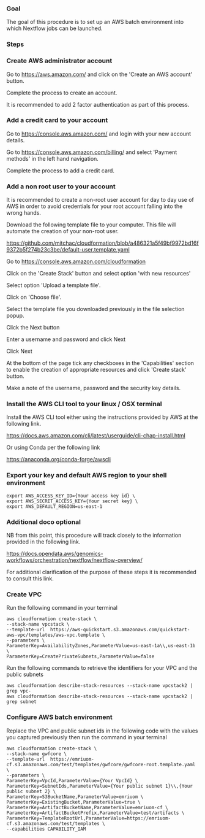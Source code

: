 
### Goal 
The goal of this procedure is to set up an AWS batch environment into which Nextflow jobs can be launched. 

### Steps

### Create AWS administrator account

Go to https://aws.amazon.com/ and click on the 'Create an AWS account' button. 

Complete the process to create an account. 

It is recommended to add 2 factor authentication as part of this process. 

### Add a credit card to your account

Go to https://console.aws.amazon.com/ and login with your new account details.

Go to https://console.aws.amazon.com/billing/ and select 'Payment methods' in the left hand navigation. 

Complete the process to add a credit card. 

### Add a non root user to your account

It is recommended to create a non-root user account for day to day use of AWS in order to avoid credentials for your root account falling into the wrong hands.  

Download the following template file to your computer. This file will automate the creation of your non-root user.

https://github.com/mitchac/cloudformation/blob/a486321a5f49bf9972bd16f9372b5f274b23c3be/default-user.template.yaml

Go to https://console.aws.amazon.com/cloudformation

Click on the 'Create Stack' button and select option 'with new resources'

Select option 'Upload a template file'. 

Click on 'Choose file'.

Select the template file you downloaded previously in the file selection popup. 

Click the Next button

Enter a username and password and click Next

Click Next

At the bottom of the page tick any checkboxes in the 'Capabilities' section to enable the creation of appropriate resources and click 'Create stack' button. 

Make a note of the username, password and the security key details.

### Install the AWS CLI tool to your linux / OSX terminal

Install the AWS CLI tool either using the instructions provided by AWS at the following link.

https://docs.aws.amazon.com/cli/latest/userguide/cli-chap-install.html

Or using Conda per the following link

https://anaconda.org/conda-forge/awscli

### Export your key and default AWS region to your shell environment

```
export AWS_ACCESS_KEY_ID={Your access key id} \
export AWS_SECRET_ACCESS_KEY={Your secret key} \
export AWS_DEFAULT_REGION=us-east-1
```

### Additional doco optional

NB from this point, this procedure will track closely to the information provided in the following link. 

https://docs.opendata.aws/genomics-workflows/orchestration/nextflow/nextflow-overview/

For additional clarification of the purpose of these steps it is recommended to consult this link. 

### Create VPC

Run the following command in your terminal

```
aws cloudformation create-stack \
--stack-name vpcstack \
--template-url  https://aws-quickstart.s3.amazonaws.com/quickstart-aws-vpc/templates/aws-vpc.template \
--parameters \
ParameterKey=AvailabilityZones,ParameterValue=us-east-1a\\,us-east-1b \
ParameterKey=CreatePrivateSubnets,ParameterValue=false
```

Run the following commands to retrieve the identifiers for your VPC and the public subnets

```
aws cloudformation describe-stack-resources --stack-name vpcstack2 | grep vpc-
aws cloudformation describe-stack-resources --stack-name vpcstack2 | grep subnet 
```

### Configure AWS batch environment

Replace the VPC and public subnet ids in the following code with the values you captured previously then run the command in your terminal

```
aws cloudformation create-stack \
--stack-name gwfcore \
--template-url  https://emriuom-cf.s3.amazonaws.com/test/templates/gwfcore/gwfcore-root.template.yaml \
--parameters \
ParameterKey=VpcId,ParameterValue={Your VpcId} \
ParameterKey=SubnetIds,ParameterValue={Your public subnet 1}\\,{Your public subnet 2} \
ParameterKey=S3BucketName,ParameterValue=emriuom \
ParameterKey=ExistingBucket,ParameterValue=true \
ParameterKey=ArtifactBucketName,ParameterValue=emriuom-cf \
ParameterKey=ArtifactBucketPrefix,ParameterValue=test/artifacts \
ParameterKey=TemplateRootUrl,ParameterValue=https://emriuom-cf.s3.amazonaws.com/test/templates \
--capabilities CAPABILITY_IAM
```



